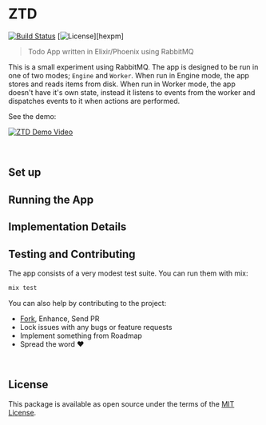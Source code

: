 ZTD
===

[![Build Status][shield-travis]][travis-ci]
[![License][shield-license]][hexpm]

> Todo App written in Elixir/Phoenix using RabbitMQ

This is a small experiment using RabbitMQ. The app is designed to be run in
one of two modes; `Engine` and `Worker`. When run in Engine mode, the app
stores and reads items from disk. When run in Worker mode, the app doesn't
have it's own state, instead it listens to events from the worker and
dispatches events to it when actions are performed.

See the demo:

[![ZTD Demo Video][demo-thumb]][demo-video]

<br>




## Set up



## Running the App



## Implementation Details



## Testing and Contributing

The app consists of a very modest test suite. You can run them with mix:

```bash
mix test
```

You can also help by contributing to the project:

 - [Fork][github-fork], Enhance, Send PR
 - Lock issues with any bugs or feature requests
 - Implement something from Roadmap
 - Spread the word :heart:

<br>




## License

This package is available as open source under the terms of the [MIT License][license].

<br>




  [shield-license]:   https://img.shields.io/github/license/sheharyarn/ztd.svg
  [shield-travis]:    https://img.shields.io/travis/sheharyarn/ztd/master.svg
  [travis-ci]:        https://travis-ci.org/sheharyarn/ztd

  [license]:          https://opensource.org/licenses/MIT
  [github-fork]:      https://github.com/sheharyarn/ztd/fork

  [demo-thumb]:       https://i.imgur.com/wfYayRul.png
  [demo-video]:       https://to.shyr.io/2tebNiP
